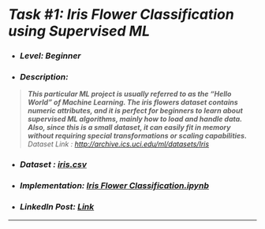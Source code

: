 # _Task #1: Iris Flower Classification using Supervised ML_ 
* ### _Level: Beginner_
* ### _Description:_
> **_This particular ML project is usually referred to as the “Hello World” of Machine Learning. The iris flowers dataset contains numeric attributes, and it is perfect for beginners to learn about supervised ML algorithms, mainly how to load and handle data. Also, since this is a small dataset, it can easily fit in memory without requiring special transformations or scaling capabilities._**
>  _Dataset Link : http://archive.ics.uci.edu/ml/datasets/Iris_
* ### _Dataset : [iris.csv](iris.csv)_
* ### _Implementation: [Iris Flower Classification.ipynb](Iris%20Flower%20Classification.ipynb)_
* ### _LinkedIn Post: [Link](https://www.linkedin.com/posts/sansuthi_lgmvipaug21-internship-letsgrowmore-activity-6830406133757341696-iG3m/)_
---
